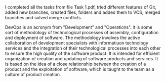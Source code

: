 I completed all the tasks from file Task 1.pdf, tried different features of Git, added new branches, created files, folders and added them to VCS, merged branches and solved merge conflicts.

DevOps is an acronym from "Development" and "Operations". It is some sort of methodology of technological processes of assembly, configuration and deployment of software. The methodology involves the active collaboration of development specialists with informatiuon technology services and the integration of their technological processes into each other to ensure the high quality of the software product. It is intended for efficient organization of creation and updating of software products and services. It is based on the idea of a close relationship between the creation of a product and the exploitation of software, which is taught to the team as a culture of product creation. 
